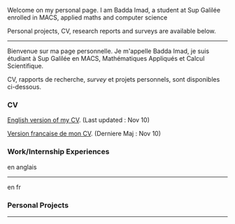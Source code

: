Welcome on my personal page. I am Badda Imad, a student at Sup Galilée enrolled in MACS, applied maths and computer science 

Personal projects, CV, research reports and surveys are available below.

----------------------------------------------------------------------------

Bienvenue sur ma page personnelle. Je m'appelle Badda Imad, je suis étudiant à Sup Galilée en MACS, Mathématiques Appliqués et Calcul Scientifique.

CV, rapports de recherche, *survey* et projets personnels, sont disponibles ci-dessous.

### CV

[English version of my CV](https://I-Blitz.github.io/ImadB/CV/Badda_Imad_Nov_CV_ANG.pdf ). (Last updated : Nov 10)

[Version francaise de mon CV](https://I-Blitz.github.io/ImadB/CV/Badda_Imad_Nov_CV_FR.pdf). (Derniere Maj : Nov 10)


### Work/Internship Experiences

en anglais

----------------------------------------------------------------------------
en fr


### Personal Projects
 

----------------------------------------------------------------------------


 

